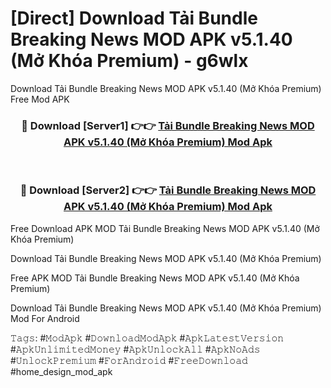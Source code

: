 # [Direct] Download Tải Bundle Breaking News MOD APK v5.1.40 (Mở Khóa Premium) - g6wlx
Download Tải Bundle Breaking News MOD APK v5.1.40 (Mở Khóa Premium) Free Mod APK

<div align="center">
<h3>🔴 Download [Server1] 👉👉 <a href="https://apk-comot.site?title=Tải_Bundle_Breaking_News_MOD_APK_v5.1.40_(Mở_Khóa_Premium)">Tải Bundle Breaking News MOD APK v5.1.40 (Mở Khóa Premium) Mod Apk</a></h3><br>

<h3>🔴 Download [Server2] 👉👉 <a href="https://apk-comot.site?title=Tải_Bundle_Breaking_News_MOD_APK_v5.1.40_(Mở_Khóa_Premium)">Tải Bundle Breaking News MOD APK v5.1.40 (Mở Khóa Premium) Mod Apk</a></h3>
</div>


Free Download APK MOD Tải Bundle Breaking News MOD APK v5.1.40 (Mở Khóa Premium)

Download Tải Bundle Breaking News MOD APK v5.1.40 (Mở Khóa Premium) 

Free APK MOD Tải Bundle Breaking News MOD APK v5.1.40 (Mở Khóa Premium) 

Download Tải Bundle Breaking News MOD APK v5.1.40 (Mở Khóa Premium) Mod For Android

𝚃𝚊𝚐𝚜: #𝙼𝚘𝚍𝙰𝚙𝚔 #𝙳𝚘𝚠𝚗𝚕𝚘𝚊𝚍𝙼𝚘𝚍𝙰𝚙𝚔 #𝙰𝚙𝚔𝙻𝚊𝚝𝚎𝚜𝚝𝚅𝚎𝚛𝚜𝚒𝚘𝚗 #𝙰𝚙𝚔𝚄𝚗𝚕𝚒𝚖𝚒𝚝𝚎𝚍𝙼𝚘𝚗𝚎𝚢 #𝙰𝚙𝚔𝚄𝚗𝚕𝚘𝚌𝚔𝙰𝚕𝚕 #𝙰𝚙𝚔𝙽𝚘𝙰𝚍𝚜 #𝚄𝚗𝚕𝚘𝚌𝚔𝙿𝚛𝚎𝚖𝚒𝚞𝚖 #𝙵𝚘𝚛𝙰𝚗𝚍𝚛𝚘𝚒𝚍 #𝙵𝚛𝚎𝚎𝙳𝚘𝚠𝚗𝚕𝚘𝚊𝚍 #home_design_mod_apk